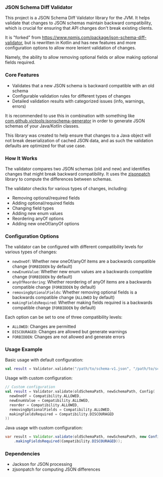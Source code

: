 ### JSON Schema Diff Validator

This project is a JSON Schema Diff Validator library for the JVM. It helps validate that changes to JSON schemas maintain backward compatibility, which is crucial for ensuring that API changes don't break existing clients.

It is "forked" from https://www.npmjs.com/package/json-schema-diff-validator, but is rewritten in Kotlin and has new features and more configuration options to allow more lenient validation of changes.

Namely, the ability to allow removing optional fields or allow making optional fields required.

### Core Features

- Validates that a new JSON schema is backward compatible with an old schema
- Configurable validation rules for different types of changes
- Detailed validation results with categorized issues (info, warnings, errors)

It is recommended to use this in combination with something like [com.github.victools:jsonschema-generator](https://github.com/victools/jsonschema-generator) in order to generate JSON schemas of your Java/Kotlin classes. 

This library was created to help ensure that changes to a Java object will not break deserialization of cached JSON data, and as such the validation defaults are optimized for that use case.

### How It Works

The validator compares two JSON schemas (old and new) and identifies changes that might break backward compatibility. It uses the [zjsonpatch](https://github.com/flipkart-incubator/zjsonpatch) library to compute the differences between schemas.

The validator checks for various types of changes, including:

- Removing optional/required fields
- Adding optional/required fields
- Changing field types
- Adding new enum values
- Reordering anyOf options
- Adding new oneOf/anyOf options

### Configuration Options

The validator can be configured with different compatibility levels for various types of changes:

- `newOneOf`: Whether new oneOf/anyOf items are a backwards compatible change (`FORBIDDEN` by default)
- `newEnumValue`: Whether new enum values are a backwards compatible change (`FORBIDDEN` by default)
- `anyOfReordering`: Whether reordering of anyOf items are a backwards compatible change (`FORBIDDEN` by default)
- `removingOptionalFields`: Whether removing optional fields is a backwards compatible change (`ALLOWED` by default)
- `makingFieldsRequired`: Whether making fields required is a backwards compatible change (`FORBIDDEN` by default)

Each option can be set to one of three compatibility levels:
- `ALLOWED`: Changes are permitted
- `DISCOURAGED`: Changes are allowed but generate warnings
- `FORBIDDEN`: Changes are not allowed and generate errors

### Usage Example

Basic usage with default configuration:
```kotlin
val result = Validator.validate("/path/to/schema-v1.json", "/path/to/schema-v2.json")
```

Usage with custom configuration:
```kotlin
// Custom configuration
val result = Validator.validate(oldSchemaPath, newSchemaPath, Config(
  newOneOf = Compatibility.ALLOWED,
  newEnumValue = Compatibility.ALLOWED,
  reorder = Compatibility.ALLOWED,
  removingOptionalFields = Compatibility.ALLOWED,
  makingFieldsRequired = Compatibility.DISCOURAGED
))
```

Java usage with custom configuration:
```java
var result = Validator.validate(oldSchemaPath, newSchemaPath, new Config()
    .makingFieldsRequired(Compatibility.DISCOURAGED));
```

### Dependencies

- Jackson for JSON processing
- zjsonpatch for computing JSON differences
